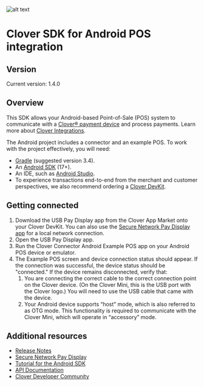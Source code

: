 ![alt text](https://www.clover.com/assets/images/public-site/press/clover_primary_gray_rgb.png)

# Clover SDK for Android POS integration

## Version 

Current version: 1.4.0

## Overview

This SDK allows your Android-based Point-of-Sale (POS) system to communicate with a [Clover® payment device](https://www.clover.com/pos-hardware/) and process payments. Learn more about [Clover Integrations](https://www.clover.com/integrations).

The Android project includes a connector and an example POS. To work with the project effectively, you will need:
- [Gradle](https://gradle.org) (suggested version 3.4).
- An [Android SDK](http://developer.android.com/sdk/index.html) (17+).
- An IDE, such as [Android Studio](http://developer.android.com/tools/studio/index.html).
- To experience transactions end-to-end from the merchant and customer perspectives, we also recommend ordering a [Clover DevKit](http://cloverdevkit.com/collections/devkits/products/clover-mini-dev-kit).

## Getting connected
1. Download the USB Pay Display app from the Clover App Market onto your Clover DevKit. You can also use the [Secure Network Pay Display app](https://docs.clover.com/build/secure-network-pay-display/) for a local network connection.
2. Open the USB Pay Display app.
3. Run the Clover Connector Android Example POS app on your Android POS device or emulator.
4. The Example POS screen and device connection status should appear. If the connection was successful, the device status should be "connected." If the device remains disconnected, verify that:
	1) You are connecting the correct cable to the correct connection point on the Clover device. (On the Clover Mini, this is the USB port with the Clover logo.) You will need to use the USB cable that came with the device. 
	2) Your Android device supports “host” mode, which is also referred to as OTG mode. This functionality is required to communicate with the Clover Mini, which will operate in “accessory” mode.
  
## Additional resources

* [Release Notes](https://github.com/clover/remote-pay-android/releases)
* [Secure Network Pay Display](https://docs.clover.com/build/secure-network-pay-display/)
* [Tutorial for the Android SDK](https://docs.clover.com/build/getting-started-with-cloverconnector/?sdk=android)
* [API Documentation](https://clover.github.io/remote-pay-android/1.4.0/docs/)
* [Clover Developer Community](https://community.clover.com/index.html)
